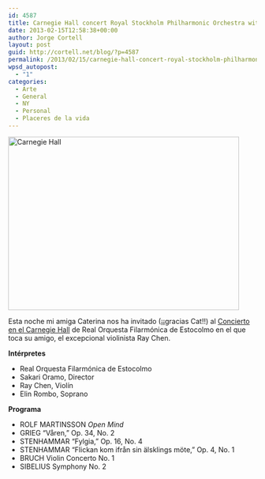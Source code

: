 ```yaml
---
id: 4587
title: Carnegie Hall concert Royal Stockholm Philharmonic Orchestra with Ray Chen
date: 2013-02-15T12:58:38+00:00
author: Jorge Cortell
layout: post
guid: http://cortell.net/blog/?p=4587
permalink: /2013/02/15/carnegie-hall-concert-royal-stockholm-philharmonic-orchestra-with-ray-chen/
wpsd_autopost:
  - "1"
categories:
  - Arte
  - General
  - NY
  - Personal
  - Placeres de la vida
---
```

<img class="aligncenter" alt="Carnegie Hall" src="https://lh3.googleusercontent.com/-Ailg9O40xS4/UR7NO-0kqwI/AAAAAAAAJWU/2Y9qoUN2KCw/s780/20130215_190354.jpg" width="468" height="351" />

Esta noche mi amiga Caterina nos ha invitado (¡¡gracias Cat!!) al <a title="http://www.carnegiehall.org/Calendar/2013/2/15/0700/PM/Royal-Stockholm-Philharmonic-Orchestra/" href="http://www.carnegiehall.org/Calendar/2013/2/15/0700/PM/Royal-Stockholm-Philharmonic-Orchestra/" target="_blank">Concierto en el Carnegie Hall</a> de Real Orquesta Filarmónica de Estocolmo en el que toca su amigo, el excepcional violinista Ray Chen.

**Intérpretes**

  * Real Orquesta Filarmónica de Estocolmo
  * Sakari Oramo, Director
  * Ray Chen, Violín
  * Elin Rombo, Soprano

**Programa**

  * ROLF MARTINSSON _Open Mind_
  * GRIEG &#8220;Våren,&#8221; Op. 34, No. 2
  * STENHAMMAR &#8220;Fylgia,&#8221; Op. 16, No. 4
  * STENHAMMAR &#8220;Flickan kom ifrån sin älsklings möte,&#8221; Op. 4, No. 1
  * BRUCH Violin Concerto No. 1
  * SIBELIUS Symphony No. 2</p> 

&nbsp;